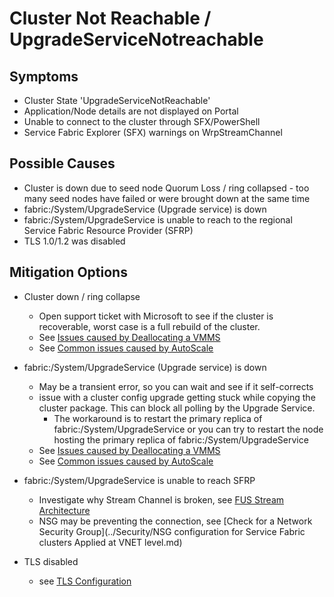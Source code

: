 # Cluster Not Reachable / UpgradeServiceNotreachable

## **Symptoms**
- Cluster State \'UpgradeServiceNotReachable\'
- Application/Node details are not displayed on Portal
- Unable to connect to the cluster through SFX/PowerShell
- Service Fabric Explorer (SFX) warnings on WrpStreamChannel

## **Possible Causes**
- Cluster is down due to seed node Quorum Loss / ring collapsed - too many seed nodes have failed or were brought down at the same time
- fabric:/System/UpgradeService (Upgrade service) is down
- fabric:/System/UpgradeService is unable to reach to the regional Service Fabric Resource Provider (SFRP)
- TLS 1.0/1.2 was disabled

## **Mitigation Options**

- Cluster down / ring collapse
    - Open support ticket with Microsoft to see if the cluster is recoverable, worst case is a full rebuild of the cluster.
    - See [Issues caused by Deallocating a VMMS](./Issues%20caused%20by%20Deallocating%20a%20VMSS.md)
    - See [Common issues caused by AutoScale](./Common%20issues%20customers%20experience%20when%20using%20Auto-scale%20with%20Service%20Fabric%20clusters.md)

- fabric:/System/UpgradeService (Upgrade service) is down
    - May be a transient error, so you can wait and see if it self-corrects
    - issue with a cluster config upgrade getting stuck while copying the cluster package. This can block all polling by the Upgrade Service.
        - The workaround is to restart the primary replica of fabric:/System/UpgradeService or you can try to restart the node hosting the primary replica of fabric:/System/UpgradeService
    - See [Issues caused by Deallocating a VMMS](./Issues%20caused%20by%20Deallocating%20a%20VMSS.md)
    - See [Common issues caused by AutoScale](./Common%20issues%20customers%20experience%20when%20using%20Auto-scale%20with%20Service%20Fabric%20clusters.md)

- fabric:/System/UpgradeService is unable to reach SFRP
    - Investigate why Stream Channel is broken, see [FUS Stream Architecture](./FUS%20Stream%20Architecture.md)
    - NSG may be preventing the connection, see [Check for a Network Security Group](../Security/NSG configuration for Service Fabric clusters Applied at VNET level.md)

- TLS disabled
    - see [TLS Configuration](../Security/TLS%20Configuration.md)


